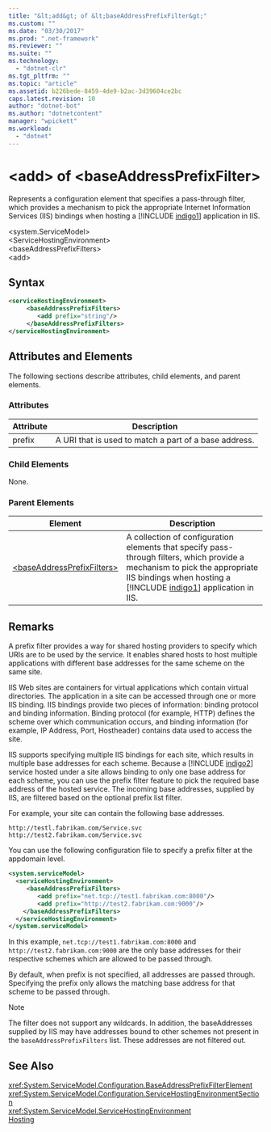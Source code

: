 ```yaml
---
title: "&lt;add&gt; of &lt;baseAddressPrefixFilter&gt;"
ms.custom: ""
ms.date: "03/30/2017"
ms.prod: ".net-framework"
ms.reviewer: ""
ms.suite: ""
ms.technology: 
  - "dotnet-clr"
ms.tgt_pltfrm: ""
ms.topic: "article"
ms.assetid: b226bede-8459-4de9-b2ac-3d39604ce2bc
caps.latest.revision: 10
author: "dotnet-bot"
ms.author: "dotnetcontent"
manager: "wpickett"
ms.workload: 
  - "dotnet"
---
```

# &lt;add&gt; of &lt;baseAddressPrefixFilter&gt;
Represents a configuration element that specifies a pass-through filter, which provides a mechanism to pick the appropriate Internet Information Services (IIS) bindings when hosting a [!INCLUDE [indigo1](../../../../../includes/indigo1-md.md)] application in IIS.  

 \<system.ServiceModel>  
\<ServiceHostingEnvironment>  
\<baseAddressPrefixFilters>  
\<add>  

## Syntax  

```xml  
<serviceHostingEnvironment>  
     <baseAddressPrefixFilters>  
        <add prefix="string"/>  
     </baseAddressPrefixFilters>  
</serviceHostingEnvironment>  
```  

## Attributes and Elements  
 The following sections describe attributes, child elements, and parent elements.  

### Attributes  

|Attribute|Description|  
|---------------|-----------------|  
|prefix|A URI that is used to match a part of a base address.|  

### Child Elements  
 None.  

### Parent Elements  


|                                                         Element                                                         |                                                                                                               Description                                                                                                               |
|-------------------------------------------------------------------------------------------------------------------------|-----------------------------------------------------------------------------------------------------------------------------------------------------------------------------------------------------------------------------------------|
| [\<baseAddressPrefixFilters>](../../../../../docs/framework/configure-apps/file-schema/wcf/baseaddressprefixfilters.md) | A collection of configuration elements that specify pass-through filters, which provide a mechanism to pick the appropriate IIS bindings when hosting a [!INCLUDE [indigo1](../../../../../includes/indigo1-md.md)] application in IIS. |

## Remarks  
 A prefix filter provides a way for shared hosting providers to specify which URIs are to be used by the service. It enables shared hosts to host multiple applications with different base addresses for the same scheme on the same site.  

 IIS Web sites are containers for virtual applications which contain virtual directories. The application in a site can be accessed through one or more IIS binding. IIS bindings provide two pieces of information: binding protocol and binding information. Binding protocol (for example, HTTP) defines the scheme over which communication occurs, and binding information (for example, IP Address, Port, Hostheader) contains data used to access the site.  

 IIS supports specifying multiple IIS bindings for each site, which results in multiple base addresses for each scheme. Because a [!INCLUDE [indigo2](../../../../../includes/indigo2-md.md)] service hosted under a site allows binding to only one base address for each scheme, you can use the prefix filter feature to pick the required base address of the hosted service. The incoming base addresses, supplied by IIS, are filtered based on the optional prefix list filter.  

 For example, your site can contain the following base addresses.  

```  
http://testl.fabrikam.com/Service.svc  
http://test2.fabrikam.com/Service.svc  
```  

 You can use the following configuration file to specify a prefix filter at the appdomain level.  

```xml  
<system.serviceModel>  
  <serviceHostingEnvironment>  
     <baseAddressPrefixFilters>  
        <add prefix="net.tcp://test1.fabrikam.com:8000"/>  
        <add prefix="http://test2.fabrikam.com:9000"/>  
    </baseAddressPrefixFilters>  
  </serviceHostingEnvironment>  
</system.serviceModel>  
```  

 In this example, `net.tcp://test1.fabrikam.com:8000` and `http://test2.fabrikam.com:9000` are the only base addresses for their respective schemes which are allowed to be passed through.  

 By default, when prefix is not specified, all addresses are passed through. Specifying the prefix only allows the matching base address for that scheme to be passed through.  

> [!NOTE]
>  The filter does not support any wildcards. In addition, the baseAddresses supplied by IIS may have addresses bound to other schemes not present in the `baseAddressPrefixFilters` list. These addresses are not filtered out.  

## See Also  
 <xref:System.ServiceModel.Configuration.BaseAddressPrefixFilterElement>  
 <xref:System.ServiceModel.Configuration.ServiceHostingEnvironmentSection>  
 <xref:System.ServiceModel.ServiceHostingEnvironment>  
 [Hosting](../../../../../docs/framework/wcf/feature-details/hosting.md)
